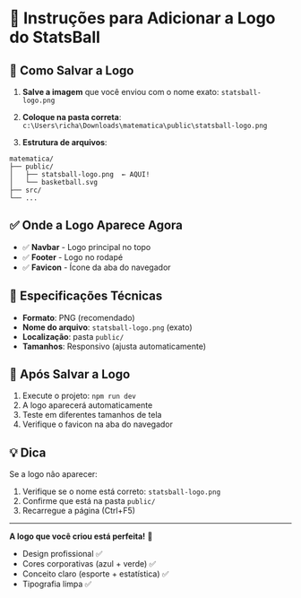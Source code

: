 # 🎨 Instruções para Adicionar a Logo do StatsBall

## 📁 Como Salvar a Logo

1. **Salve a imagem** que você enviou com o nome exato: `statsball-logo.png`

2. **Coloque na pasta correta**: `c:\Users\richa\Downloads\matematica\public\statsball-logo.png`

3. **Estrutura de arquivos**:
```
matematica/
├── public/
│   ├── statsball-logo.png  ← AQUI! 
│   └── basketball.svg
├── src/
└── ...
```

## ✅ Onde a Logo Aparece Agora

- ✅ **Navbar** - Logo principal no topo
- ✅ **Footer** - Logo no rodapé  
- ✅ **Favicon** - Ícone da aba do navegador

## 🎯 Especificações Técnicas

- **Formato**: PNG (recomendado)
- **Nome do arquivo**: `statsball-logo.png` (exato)
- **Localização**: pasta `public/`
- **Tamanhos**: Responsivo (ajusta automaticamente)

## 🚀 Após Salvar a Logo

1. Execute o projeto: `npm run dev`
2. A logo aparecerá automaticamente
3. Teste em diferentes tamanhos de tela
4. Verifique o favicon na aba do navegador

## 💡 Dica

Se a logo não aparecer:
1. Verifique se o nome está correto: `statsball-logo.png`
2. Confirme que está na pasta `public/`
3. Recarregue a página (Ctrl+F5)

---

**A logo que você criou está perfeita!** 🎉
- Design profissional ✅
- Cores corporativas (azul + verde) ✅  
- Conceito claro (esporte + estatística) ✅
- Tipografia limpa ✅
